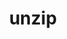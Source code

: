 ---
title: "unzip"
layout: cache
categories: [package, develop]
meta: {"versions": ["6.0"], "compilers": ["gcc@=11.4.0"], "oss": ["ubuntu20.04"], "platforms": ["linux"], "targets": ["aarch64", "neoverse_v1", "x86_64_v3"], "stacks": ["e4s-arm", "e4s-neoverse_v1", "e4s-oneapi", "root"], "num_specs": 3, "num_specs_by_stack": {"root": 3, "e4s-arm": 1, "e4s-neoverse_v1": 1, "e4s-oneapi": 1}}
spec_details: [{"hash": "h7rmowoihs4bepfq5wnjjvdikcqkw3zd", "compiler": "gcc@=11.4.0", "versions": ["6.0"], "os": "ubuntu20.04", "platform": "linux", "target": "aarch64", "variants": ["build_system=makefile"], "stacks": ["root", "e4s-arm"], "size": "-", "tarball": "https://binaries.spack.io/develop/build_cache/linux-ubuntu20.04-aarch64/gcc-11.4.0/unzip-6.0/linux-ubuntu20.04-aarch64-gcc-11.4.0-unzip-6.0-h7rmowoihs4bepfq5wnjjvdikcqkw3zd.spack"}, {"hash": "dcrkyfyww4ufc6lv4qfcpi2umhuw2ynq", "compiler": "gcc@=11.4.0", "versions": ["6.0"], "os": "ubuntu20.04", "platform": "linux", "target": "neoverse_v1", "variants": ["build_system=makefile"], "stacks": ["root", "e4s-neoverse_v1"], "size": "-", "tarball": "https://binaries.spack.io/develop/build_cache/linux-ubuntu20.04-neoverse_v1/gcc-11.4.0/unzip-6.0/linux-ubuntu20.04-neoverse_v1-gcc-11.4.0-unzip-6.0-dcrkyfyww4ufc6lv4qfcpi2umhuw2ynq.spack"}, {"hash": "32ppufgshs2u6cslnwhikzy7wj4wv32b", "compiler": "gcc@=11.4.0", "versions": ["6.0"], "os": "ubuntu20.04", "platform": "linux", "target": "x86_64_v3", "variants": ["build_system=makefile"], "stacks": ["e4s-oneapi", "root"], "size": "-", "tarball": "https://binaries.spack.io/develop/build_cache/linux-ubuntu20.04-x86_64_v3/gcc-11.4.0/unzip-6.0/linux-ubuntu20.04-x86_64_v3-gcc-11.4.0-unzip-6.0-32ppufgshs2u6cslnwhikzy7wj4wv32b.spack"}]
---